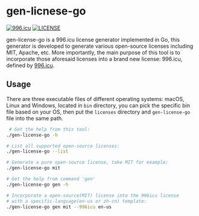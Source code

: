 # gen-licnese-go

[![996.icu](https://img.shields.io/badge/link-996.icu-red.svg)](https://996.icu) [![LICENSE](https://img.shields.io/badge/license-Anti%20996-blue.svg)](https://github.com/996icu/996.ICU/blob/master/LICENSE)

gen-license-go is a 996.icu license generator implemented in Go,
this generator is developed to generate various open-source licenses including MIT, Apache, etc.
More importantly, the main purpose of this tool is to incorporate those aforesaid licenses into
a brand new license: 996.icu, defined by [996.icu](https://github.com/996icu/996.ICU).

## Usage
There are three executable files of different operating systems: macOS, Linux and Windows, located in `bin` directory, you can pick the specific bin file based on your OS, then put the `licenses` directory and `gen-license-go` file into the same path.
```sh
 # Get the help from this tool:
./gen-license-go -h

# List all supported open-source licenses:
./gen-license-go --list

# Generate a pure open-source license, take MIT for example:
./gen-license-go mit

# Get the help from command 'gen'
./gen-license-go gen -h

# Incorporate a open-source(MIT) license into the 996icu license 
# with a specific-language(en-us or zh-cn) template:
./gen-license-go gen mit --996icu en-us
```

